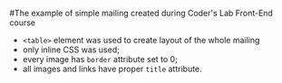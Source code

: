 #The example of simple mailing created during Coder's Lab Front-End course

- `<table>` element was used to create layout of the whole mailing
- only inline CSS was used;
- every image has `border` attribute set to 0;
- all images and links have proper `title` attribute.
